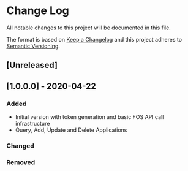 # Change Log

All notable changes to this project will be documented in this file.

The format is based on [Keep a Changelog](http://keepachangelog.com/) and this project adheres to [Semantic Versioning](http://semver.org/).

## [Unreleased]

## [1.0.0.0] - 2020-04-22

### Added

- Initial version with token generation and basic FOS API call infrastructure
- Query, Add, Update and Delete Applications

### Changed

### Removed
